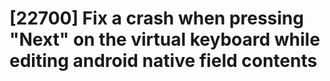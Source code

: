 # [22700] Fix a crash when pressing "Next" on the virtual keyboard while editing android native field contents
